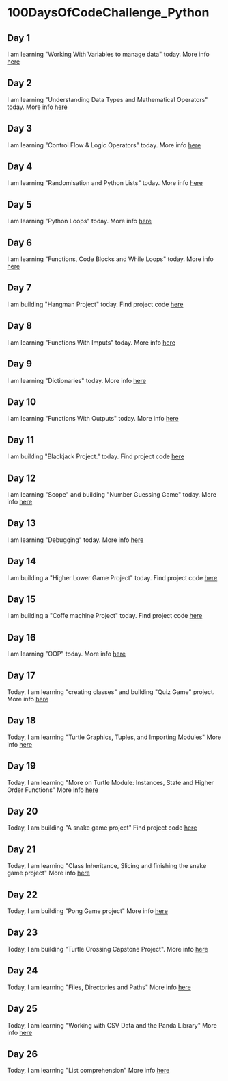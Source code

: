 # 100DaysOfCodeChallenge_Python

## Day 1

I am learning "Working With Variables to manage data" today.
More info [here](Day1/Day1.md)

## Day 2

I am learning "Understanding Data Types and Mathematical Operators" today.
More info [here](Day2/Day2.md)

## Day 3

I am learning "Control Flow & Logic Operators" today.
More info [here](Day3/Day3.md)

## Day 4

I am learning "Randomisation and Python Lists" today.
More info [here](Day4/Day4.md)

## Day 5

I am learning "Python Loops" today.
More info [here](Day5/Day5.md)

## Day 6

I am learning "Functions, Code Blocks and While Loops" today.
More info [here](Day6/Day6.md)

## Day 7

I am building "Hangman Project" today.
Find project code [here](Day7/day7.py)

## Day 8

I am learning "Functions With Imputs" today.
More info [here](Day8/Day8.md)

## Day 9

I am learning "Dictionaries" today.
More info [here](Day9/Day9.md)

## Day 10

I am learning "Functions With Outputs" today.
More info [here](Day10/Day10.md)

## Day 11

I am building "Blackjack Project." today.
Find project code [here](Day11/day11.py)

## Day 12

I am learning "Scope" and building "Number Guessing Game" today.
More info [here](Day12/Day12.md)

## Day 13

I am learning "Debugging" today.
More info [here](Day13/Day13.md)

## Day 14

I am building a "Higher Lower Game Project" today.
Find project code [here](Day14/day14.py)

## Day 15

I am building a "Coffe machine Project" today.
Find project code [here](Day15/day15.py)

## Day 16

I am learning "OOP" today.
More info [here](Day16/Day16.md)

## Day 17

Today, I am learning "creating classes" and building "Quiz Game" project.
More info [here](Day17/Day17.md)

## Day 18

Today, I am learning "Turtle Graphics, Tuples, and Importing Modules"
More info [here](Day18/Day18.md)

## Day 19

Today, I am learning "More on Turtle Module: Instances, State and Higher Order Functions"
More info [here](Day19/Day19.md)

## Day 20

Today, I am building "A snake game project"
Find project code [here](Day20/Day20.md)

## Day 21

Today, I am learning "Class Inheritance, Slicing and finishing the snake game project"
More info [here](Day21/Day21.md)

## Day 22

Today, I am building "Pong Game project"
More info [here](Day22/Day22.md)

## Day 23

Today, I am building "Turtle Crossing Capstone Project".
More info [here](Day23/Day23.md)

## Day 24

Today, I am learning "Files, Directories and Paths"
More info [here](Day24/Day24.md)

## Day 25

Today, I am learning "Working with CSV Data and the Panda Library"
More info [here](Day25/Day25.md)

## Day 26

Today, I am learning "List comprehension"
More info [here](Day26/Day26.md)
